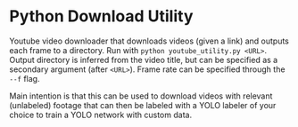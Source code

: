 # Python Download Utility  
Youtube video downloader that downloads videos (given a link) and outputs each frame to a directory. Run with `python youtube_utility.py <URL>`. Output directory is inferred from the video title, but can be specified as a secondary argument (after `<URL>`). Frame rate can be specified through the `--f` flag.

Main intention is that this can be used to download videos with relevant (unlabeled) footage that can then be labeled with a YOLO labeler of your choice to train a YOLO network with custom data. 